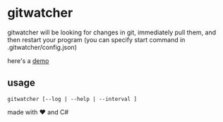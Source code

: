 # gitwatcher
gitwatcher will be looking for changes in git, immediately pull them, and then restart your program (you can specify start command in .gitwatcher/config.json)

here's a [demo](https://github.com/KD3n1z/gitwatcherDemo)

## usage

<code>gitwatcher [--log | --help | --interval <seconds>]</code>

made with ❤️ and C#